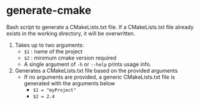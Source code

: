 # generate-cmake
Bash script to generate a CMakeLists.txt file.
If a CMakeLists.txt file already exists in the
working directory, it will be overwritten.

1. Takes up to two arguments:
    * `$1` : name of the project
    * `$2` : minimum cmake version required
    * A single argument of `-h` or `--help` prints usage info.
2. Generates a CMakeLists.txt file based on the provided arguments
    * If no arguments are provided, a generic CMakeLists.txt file is generated with the arguments below
        * `$1 = "myProject"`
        * `$2 = 2.4` 
